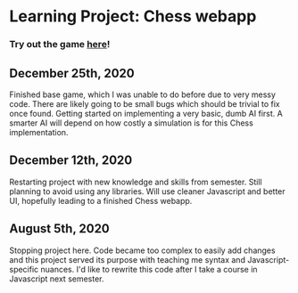 # <b>Learning Project:</b> Chess webapp

<h3>
  Try out the game <a href="https://stephenleey.github.io/Chess/">here</a>!
</h3>

<h2>December 25th, 2020</h2>
Finished base game, which I was unable to do before due to very messy code. There are likely going to be small bugs which should be trivial to fix once found. Getting started on implementing a very basic, dumb AI first. A smarter AI will depend on how costly a simulation is for this Chess implementation.

<h2>December 12th, 2020</h2>
Restarting project with new knowledge and skills from semester. Still planning to avoid using any libraries. Will use cleaner Javascript and better UI, hopefully leading to a finished Chess webapp.

<h2>August 5th, 2020</h2>
Stopping project here. Code became too complex to easily add changes and this project served its purpose with teaching me syntax and Javascript-specific nuances. I'd like to rewrite this code after I take a course in Javascript next semester.
